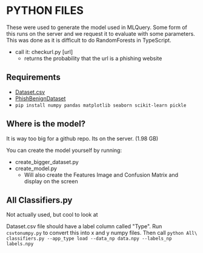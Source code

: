 # PYTHON FILES

These were used to generate the model used in MLQuery. Some form of this runs on the server and we request it to evaluate with some parameters. This was done as it is difficult to do RandomForests in TypeScript.

* call it: checkurl.py [url]
    * returns the probability that the url is a phishing website

## Requirements

* [Dataset.csv](https://data.mendeley.com/datasets/6tm2d6sz7p/1)
* [PhishBenignDataset](https://huggingface.co/datasets/itsprofarul/dataset-phishing2)
* `pip install numpy pandas matplotlib seaborn scikit-learn pickle`

## Where is the model?

It is way too big for a github repo. Its on the server. (1.98 GB)

You can create the model yourself by running:
* create_bigger_dataset.py
* create_model.py
    * Will also create the Features Image and Confusion Matrix and display on the screen

## All Classifiers.py

Not actually used, but cool to look at

Dataset.csv file should have a label column called "Type". Run `csvtonumpy.py` to convert this into x and y numpy files.
Then call `python All\ classifiers.py --app_type load --data_np data.npy --labels_np labels.npy`